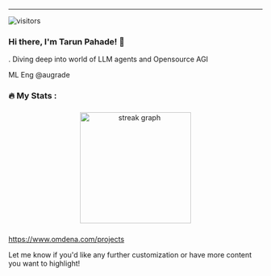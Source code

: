 
---
![visitors](https://visitor-badge.laobi.icu/badge?tarunpahade=tarunpahade)

### Hi there, **I'm Tarun Pahade!** 👋
. Diving deep into world of LLM agents and Opensource AGI 

ML Eng @augrade
<h3 align="left">🔥   My Stats :</h3>

###

<div align="center">
  <img src="https://streak-stats.demolab.com?user=tarunpahade&locale=en&mode=daily&theme=dark&hide_border=false&border_radius=5&order=3" height="220" alt="streak graph"  />
</div>

###  



https://www.omdena.com/projects


Let me know if you'd like any further customization or have more content you want to highlight!
